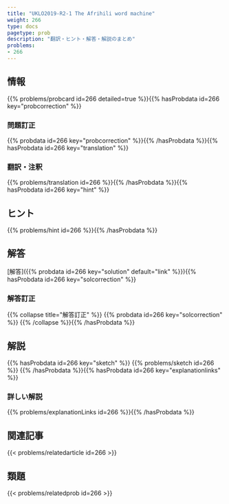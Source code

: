 ```yaml
---
title: "UKLO2019-R2-1 The Afrihili word machine"
weight: 266
type: docs
pagetype: prob
description: "翻訳・ヒント・解答・解説のまとめ"
problems: 
- 266
---
```


## 情報

{{% problems/probcard id=266 detailed=true %}}{{% hasProbdata id=266 key="probcorrection" %}}

### 問題訂正

{{% probdata id=266 key="probcorrection" %}}{{% /hasProbdata %}}{{% hasProbdata id=266 key="translation" %}}

### 翻訳・注釈

{{% problems/translation id=266 %}}{{% /hasProbdata %}}{{% hasProbdata id=266 key="hint" %}}

## ヒント

{{% problems/hint id=266 %}}{{% /hasProbdata %}}

## 解答

[解答]({{% probdata id=266 key="solution" default="link" %}}){{% hasProbdata id=266 key="solcorrection" %}}

### 解答訂正

{{% collapse title="解答訂正" %}}
{{% probdata id=266 key="solcorrection" %}}
{{% /collapse %}}{{% /hasProbdata %}}

## 解説

{{% hasProbdata id=266 key="sketch" %}}
{{% problems/sketch id=266 %}}
{{% /hasProbdata %}}{{% hasProbdata id=266 key="explanationlinks" %}}

### 詳しい解説

{{% problems/explanationLinks id=266 %}}{{% /hasProbdata %}}

## 関連記事

{{< problems/relatedarticle id=266 >}}

## 類題

{{< problems/relatedprob id=266 >}}
